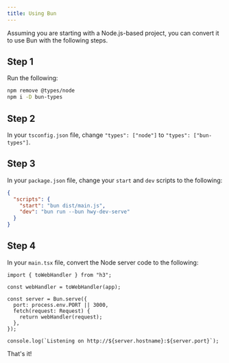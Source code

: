 ```yaml
---
title: Using Bun
---
```


Assuming you are starting with a Node.js-based project, you can convert it to use Bun with the following steps.

## Step 1

Run the following:

```sh
npm remove @types/node
npm i -D bun-types
```

## Step 2

In your `tsconfig.json` file, change `"types": ["node"]` to `"types": ["bun-types"]`.

## Step 3

In your `package.json` file, change your `start` and `dev` scripts to the following:

```json
{
  "scripts": {
    "start": "bun dist/main.js",
    "dev": "bun run --bun hwy-dev-serve"
  }
}
```

## Step 4

In your `main.tsx` file, convert the Node server code to the following:

```tsx
import { toWebHandler } from "h3";

const webHandler = toWebHandler(app);

const server = Bun.serve({
  port: process.env.PORT || 3000,
  fetch(request: Request) {
    return webHandler(request);
  },
});

console.log(`Listening on http://${server.hostname}:${server.port}`);
```

That's it!
